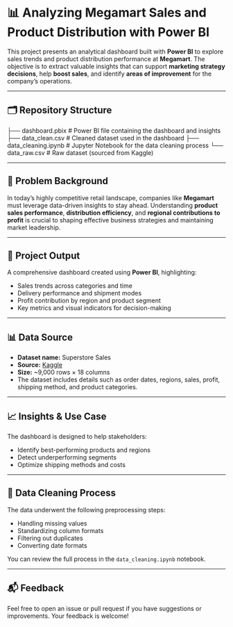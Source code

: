 # 📊 Analyzing Megamart Sales and Product Distribution with Power BI

This project presents an analytical dashboard built with **Power BI** to explore sales trends and product distribution performance at **Megamart**. The objective is to extract valuable insights that can support **marketing strategy decisions**, help **boost sales**, and identify **areas of improvement** for the company’s operations.

---

## 🗂️ Repository Structure

├── dashboard.pbix # Power BI file containing the dashboard and insights
├── data_clean.csv # Cleaned dataset used in the dashboard
├── data_cleaning.ipynb # Jupyter Notebook for the data cleaning process
└── data_raw.csv # Raw dataset (sourced from Kaggle)

---

## 📌 Problem Background

In today’s highly competitive retail landscape, companies like **Megamart** must leverage data-driven insights to stay ahead. Understanding **product sales performance**, **distribution efficiency**, and **regional contributions to profit** is crucial to shaping effective business strategies and maintaining market leadership.

---

## 🚀 Project Output

A comprehensive dashboard created using **Power BI**, highlighting:
- Sales trends across categories and time
- Delivery performance and shipment modes
- Profit contribution by region and product segment
- Key metrics and visual indicators for decision-making

---

## 📊 Data Source

- **Dataset name:** Superstore Sales  
- **Source:** [Kaggle](https://www.kaggle.com/)  
- **Size:** ~9,000 rows × 18 columns  
- The dataset includes details such as order dates, regions, sales, profit, shipping method, and product categories.

---

## 📈 Insights & Use Case

The dashboard is designed to help stakeholders:
- Identify best-performing products and regions
- Detect underperforming segments
- Optimize shipping methods and costs

---

## 🧼 Data Cleaning Process

The data underwent the following preprocessing steps:
- Handling missing values
- Standardizing column formats
- Filtering out duplicates
- Converting date formats

You can review the full process in the `data_cleaning.ipynb` notebook.

---

## 📬 Feedback

Feel free to open an issue or pull request if you have suggestions or improvements. Your feedback is welcome!
